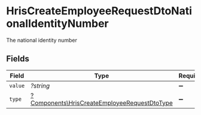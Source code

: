 # HrisCreateEmployeeRequestDtoNationalIdentityNumber

The national identity number


## Fields

| Field                                                                                                       | Type                                                                                                        | Required                                                                                                    | Description                                                                                                 | Example                                                                                                     |
| ----------------------------------------------------------------------------------------------------------- | ----------------------------------------------------------------------------------------------------------- | ----------------------------------------------------------------------------------------------------------- | ----------------------------------------------------------------------------------------------------------- | ----------------------------------------------------------------------------------------------------------- |
| `value`                                                                                                     | *?string*                                                                                                   | :heavy_minus_sign:                                                                                          | N/A                                                                                                         | 123456789                                                                                                   |
| `type`                                                                                                      | [?Components\HrisCreateEmployeeRequestDtoType](../../Models/Components/HrisCreateEmployeeRequestDtoType.md) | :heavy_minus_sign:                                                                                          | N/A                                                                                                         |                                                                                                             |